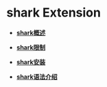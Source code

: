 # shark Extension

-   **[shark概述](shark概述.md)**  

-   **[shark限制](shark限制.md)**  

-   **[shark安装](shark安装.md)**  

-   **[shark语法介绍](shark语法介绍.md)**  
